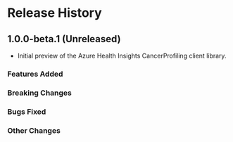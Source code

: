 # Release History

## 1.0.0-beta.1 (Unreleased)

- Initial preview of the Azure Health Insights CancerProfiling client library.

### Features Added

### Breaking Changes

### Bugs Fixed

### Other Changes
